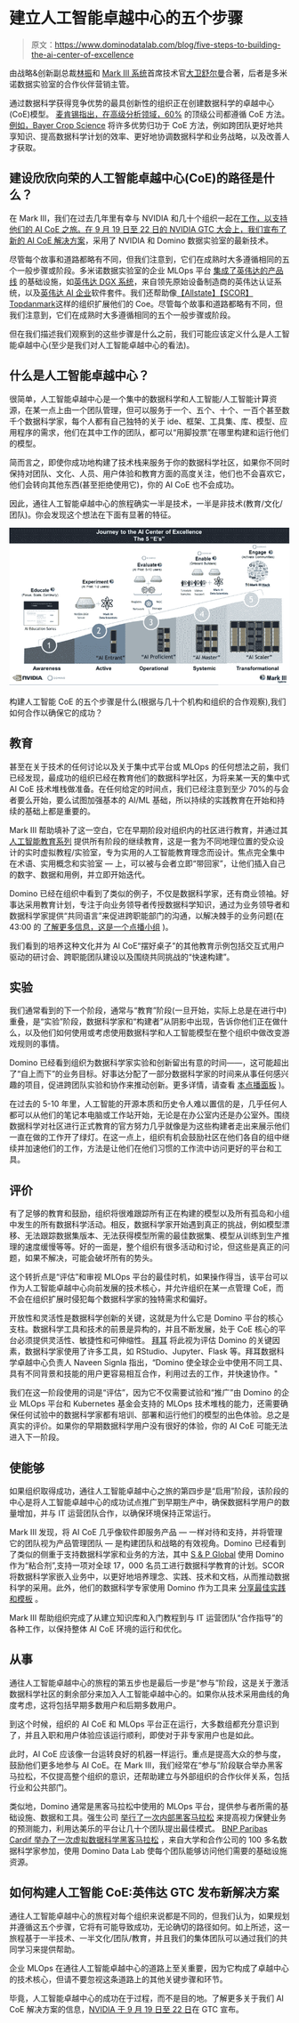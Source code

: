 # 建立人工智能卓越中心的五个步骤

> 原文：<https://www.dominodatalab.com/blog/five-steps-to-building-the-ai-center-of-excellence>

由战略&创新副总裁[林振](https://dominodatalab.com/blog/author/andy-lin)和 [Mark III 系统](https://www.markiiisys.com/)首席技术官[大卫舒尔曼](https://dominodatalab.com/blog/author/david-schulman)合著，后者是多米诺数据实验室的合作伙伴营销主管。

通过数据科学获得竞争优势的最具创新性的组织正在创建数据科学的卓越中心(CoE)模型。 [麦肯锡指出，在高级分析领域，60%](https://www.mckinsey.com/industries/financial-services/our-insights/building-an-effective-analytics-organization) 的顶级公司都遵循 CoE 方法。 [例如，Bayer Crop Science](https://www.dominodatalab.com/blog/do-you-need-a-center-to-be-excellent) 将许多优势归功于 CoE 方法，例如跨团队更好地共享知识、提高数据科学计划的效率、更好地协调数据科学和业务战略，以及改善人才获取。

## 建设欣欣向荣的人工智能卓越中心(CoE)的路径是什么？

在 Mark III，我们在过去几年里有幸与 NVIDIA 和几十个组织一起在[工作，以支持他们的 AI CoE 之旅。在 9 月 19 日至 22 日的 NVIDIA GTC 大会上，我们](https://www.markiiisys.com/blog/mark-iii-recognized-as-nvidia-npn-americas-rising-star-partner-of-the-year/)[宣布了新的 AI CoE 解决方案](/news/domino-data-lab-announces-new-ecosystem-solutions-with-nvidia-to-accelerate-hybrid-and-multi-cloud-mlops-journey)，采用了 NVIDIA 和 Domino 数据实验室的最新技术。

尽管每个故事和道路都略有不同，但我们注意到，它们在成熟时大多遵循相同的五个一般步骤或阶段。多米诺数据实验室的企业 MLOps 平台 [集成了英伟达的产品线](https://www.dominodatalab.com/partners/nvidia) 的基础设施，如[英伟达 DGX 系统](/news/domino-data-lab-joins-nvidia-as-dgx-ready-software-program-partner)，来自领先原始设备制造商的英伟达认证系统，以及[英伟达 AI 企业](/blog/domino-validated-for-nvidia-ai-enterprise)软件套件。我们还帮助像[【Allstate】](https://www.dominodatalab.com/resources/allstates-analytics-coe-pushes-data-science-innovation)[【SCOR】](https://www.dominodatalab.com/resources/scor-s-creation-of-data-science-center-of-excellence-to-enhance-model-deployment/)[Topdanmark](https://www.dominodatalab.com/resources/topdanmark-scales-mlops)这样的组织扩展他们的 Coe。尽管每个故事和道路都略有不同，但我们注意到，它们在成熟时大多遵循相同的五个一般步骤或阶段。

但在我们描述我们观察到的这些步骤是什么之前，我们可能应该定义什么是人工智能卓越中心(至少是我们对人工智能卓越中心的看法)。

## 什么是人工智能卓越中心？

很简单，人工智能卓越中心是一个集中的数据科学和人工智能/人工智能计算资源，在某一点上由一个团队管理，但可以服务于一个、五个、十个、一百个甚至数千个数据科学家，每个人都有自己独特的关于 ide、框架、工具集、库、模型、应用程序的需求，他们在其中工作的团队，都可以“用脚投票”在哪里构建和运行他们的模型。

简而言之，即使你成功地构建了技术栈来服务于你的数据科学社区，如果你不同时保持对团队、文化、人员、用户体验和教育方面的高度关注，他们也不会喜欢它，他们会转向其他东西(甚至拒绝使用它)，你的 AI CoE 也不会成功。

因此，通往人工智能卓越中心的旅程确实一半是技术，一半是非技术(教育/文化/团队)。你会发现这个想法在下面有显著的特征。

![markIIIAICoE](img/ba671f54910ed3e0bf3b88c1a6d74e33.png)

构建人工智能 CoE 的五个步骤是什么(根据与几十个机构和组织的合作观察),我们如何合作以确保它的成功？

## 教育

甚至在关于技术的任何讨论以及关于集中式平台或 MLOps 的任何想法之前，我们已经发现，最成功的组织已经在教育他们的数据科学社区，为将来某一天的集中式 AI CoE 技术堆栈做准备。在任何给定的时间点，我们已经注意到至少 70%的与会者要么开始，要么试图加强基本的 AI/ML 基础，所以持续的实践教育在开始和持续的基础上都是重要的。

Mark III 帮助填补了这一空白，它在早期阶段对组织内的社区进行教育，并通过其 [人工智能教育系列](https://trending.markiiisys.com/aieducationseries) 提供所有阶段的继续教育，这是一套为不同地理位置的受众设计的实时虚拟教程/实验室，专为实用的人工智能教育理念而设计。焦点完全集中在术语、实用概念和实验室 — 上，可以被与会者立即“带回家”，让他们插入自己的数字、数据和用例，并立即开始迭代。

Domino 已经在组织中看到了类似的例子，不仅是数据科学家，还有商业领袖。好事达采用教育计划，专注于向业务领导者传授数据科学知识，通过为业务领导者和数据科学家提供“共同语言”来促进跨职能部门的沟通，以解决棘手的业务问题(在 43:00 的 [了解更多信息，这是一个点播小组](https://www.dominodatalab.com/resources/allstates-analytics-coe-pushes-data-science-innovation) )。

我们看到的培养这种文化并为 AI CoE“摆好桌子”的其他教育示例包括交互式用户驱动的研讨会、跨职能团队建设以及围绕共同挑战的“快速构建”。

## 实验

我们通常看到的下一个阶段，通常与“教育”阶段(一旦开始，实际上总是在进行中)重叠，是“实验”阶段，数据科学家和“构建者”从阴影中出现，告诉你他们正在做什么，以及他们如何使用或考虑使用数据科学和人工智能模型在整个组织中做改变游戏规则的事情。

Domino 已经看到组织为数据科学家实验和创新留出有意的时间——，这可能超出了“自上而下”的业务目标。好事达分配了一部分数据科学家的时间来从事任何感兴趣的项目，促进跨团队实验和协作来推动创新。更多详情，请查看 [本点播面板](https://www.dominodatalab.com/resources/allstates-analytics-coe-pushes-data-science-innovation) )。

在过去的 5-10 年里，人工智能的开源本质和历史令人难以置信的是，几乎任何人都可以从他们的笔记本电脑或工作站开始，无论是在办公室内还是办公室外。围绕数据科学对社区进行正式教育的官方努力几乎就像是为这些构建者走出来展示他们一直在做的工作开了绿灯。在这一点上，组织有机会鼓励社区在他们各自的组中继续并加速他们的工作，方法是让他们在他们习惯的工作流中访问更好的平台和工具。

## 评价

有了足够的教育和鼓励，组织将很难跟踪所有正在构建的模型以及所有孤岛和小组中发生的所有数据科学活动。相反，数据科学家开始遇到真正的挑战，例如模型漂移、无法跟踪数据集版本、无法获得模型所需的最佳数据集、模型从训练到生产推理的速度缓慢等等。好的一面是，整个组织有很多活动和讨论，但这些是真正的问题，如果不解决，可能会破坏所有的势头。

这个转折点是“评估”和审视 MLOps 平台的最佳时机，如果操作得当，该平台可以作为人工智能卓越中心向前发展的技术核心，并允许组织在某一点管理 CoE，而不会在组织扩展时侵犯每个数据科学家的独特需求和偏好。

开放性和灵活性是数据科学创新的关键，这就是为什么它是 Domino 平台的核心支柱。数据科学工具和技术的前景是异构的，并且不断发展，处于 CoE 核心的平台必须提供灵活性、敏捷性和可伸缩性。 [拜耳](https://www.dominodatalab.com/customers/bayer) 将此视为评估 Domino 的关键因素，数据科学家使用了许多工具，如 RStudio、Jupyter、Flask 等。拜耳数据科学卓越中心负责人 Naveen Signla 指出，“Domino 使全球企业中使用不同工具、具有不同背景和技能的用户更容易相互合作，利用过去的工作，并快速协作。"

我们在这一阶段使用的词是“评估”，因为它不仅需要试验和“推广”由 Domino 的企业 MLOps 平台和 Kubernetes 基金会支持的 MLOps 技术堆栈的能力，还需要确保任何试验中的数据科学家都有培训、部署和运行他们的模型的出色体验。总之是真实的评价。如果你的早期数据科学用户没有很好的体验，你的 AI CoE 可能无法进入下一阶段。

## 使能够

如果组织取得成功，通往人工智能卓越中心之旅的第四步是“启用”阶段，该阶段的中心是将人工智能卓越中心的成功试点推广到早期生产中，确保数据科学用户的数量增加，并与 IT 运营团队合作，以确保环境保持正常运行。

Mark III 发现，将 AI CoE 几乎像软件即服务产品 — 一样对待和支持，并将管理它的团队视为产品管理团队 — 是构建团队和战略的有效视角。Domino 已经看到了类似的侧重于支持数据科学家和业务的方法，其中 [S & P Global](https://towardsdatascience.com/data-science-literacy-for-the-enterprise-fadaf9268494) 使用 Domino 作为“粘合剂”,支持一项对全球 17，000 名员工进行数据科学教育的计划。SCOR 将数据科学家嵌入业务中，以更好地培养理念、实践、技术和文档，从而推动数据科学的采用。此外，他们的数据科学专家使用 Domino 作为工具来 [分享最佳实践和模板](https://www.dominodatalab.com/blog/data-science-at-scor-governing-data-science-by-example-instead-of-edict) 。

Mark III 帮助组织完成了从建立知识库和入门教程到与 IT 运营团队“合作指导”的各种工作，以保持整体 AI CoE 环境的运行和优化。

## 从事

通往人工智能卓越中心的旅程的第五步也是最后一步是“参与”阶段，这是关于激活数据科学社区的剩余部分来加入人工智能卓越中心的。如果你从技术采用曲线的角度考虑，这将包括早期多数用户和后期多数用户。

到这个时候，组织的 AI CoE 和 MLOps 平台正在运行，大多数组都充分意识到了，并且入职和用户体验应该运行顺利，即使对于非专家用户也是如此。

此时，AI CoE 应该像一台运转良好的机器一样运行。重点是提高大众的参与度，鼓励他们更多地参与 AI CoE。在 Mark III，我们经常在“参与”阶段联合举办黑客马拉松，不仅提高整个组织的意识，还帮助建立与外部组织的合作伙伴关系，包括行业和公共部门。

类似地，Domino 通常是黑客马拉松中使用的 MLOps 平台，提供参与者所需的基础设施、数据和工具。强生公司 [举行了一次内部黑客马拉松](https://blogs.nvidia.com/blog/2021/09/02/johnson-and-johnson-domino-data-science-mlops/) 来提高视力保健业务的预测能力，利用达美乐的平台让几十个团队提出最佳模式。 [BNP Paribas Cardif 举办了一次虚拟数据科学黑客马拉松](https://www.dominodatalab.com/blog/what-can-100-data-scientists-do-in-one-week-answer-a-lot) ，来自大学和合作公司的 100 多名数据科学家参加，使用 Domino Data Lab 使每个团队能够访问他们需要的基础设施资源。

## 如何构建人工智能 CoE:英伟达 GTC 发布新解决方案

通往人工智能卓越中心的旅程对每个组织来说都是不同的，但我们认为，如果规划并遵循这五个步骤，它将有可能导致成功，无论确切的路径如何。如上所述，这一旅程基于一半技术、一半文化/团队/教育，并且我们的集体团队可以通过我们的共同学习来提供帮助。

企业 MLOps 在通往人工智能卓越中心的道路上至关重要，因为它构成了卓越中心的技术核心，但请不要忽视这条道路上的其他关键步骤和环节。

毕竟，人工智能卓越中心的成功在于过程，而不是目的地。了解更多关于我们 AI CoE 解决方案的信息，[NVIDIA 于 9 月 19 日至 22 日](/news/domino-data-lab-announces-new-ecosystem-solutions-with-nvidia-to-accelerate-hybrid-and-multi-cloud-mlops-journey)在 GTC 宣布。
